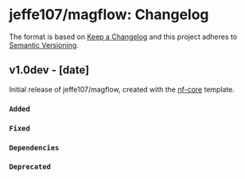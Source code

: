 # jeffe107/magflow: Changelog

The format is based on [Keep a Changelog](https://keepachangelog.com/en/1.0.0/)
and this project adheres to [Semantic Versioning](https://semver.org/spec/v2.0.0.html).

## v1.0dev - [date]

Initial release of jeffe107/magflow, created with the [nf-core](https://nf-co.re/) template.

### `Added`

### `Fixed`

### `Dependencies`

### `Deprecated`

